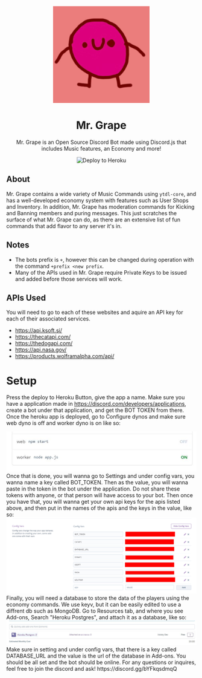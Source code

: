 <div align="center">
	<img src="images/mrgrape.png" title="Mr. Grape" alt="Mr. Grape" />
	<h1>Mr. Grape</h1>
	<p>Mr. Grape is an Open Source Discord Bot made using Discord.js that includes Music features, an Economy and more!</p>
	<img src="https://www.herokucdn.com/deploy/button.svg" href="https://heroku.com/deploy?template=https://github.com/kinglalu/Mr.Grape" title="Deploy to Heroku" alt="Deploy to Heroku">
</div>

## About

Mr. Grape contains a wide variety of Music Commands using `ytdl-core`, and has a well-developed economy system with features such as User Shops and Inventory. In addition, Mr. Grape has moderation commands for Kicking and Banning members and puring messages. This just scratches the surface of what Mr. Grape can do, as there are an extensive list of fun commands that add flavor to any server it's in.

## Notes
* The bots prefix is `+`, however this can be changed during operation with the command `+prefix <new prefix`.
* Many of the APIs used in Mr. Grape require Private Keys to be issued and added before those services will work.

## APIs Used
You will need to go to each of these websites and aquire an API key for each of their associated services.
* https://api.ksoft.si/
* https://thecatapi.com/
* https://thedogapi.com/
* https://api.nasa.gov/
* https://products.wolframalpha.com/api/

# Setup
 Press the deploy to Heroku Button, give the app a name.
Make sure you have a application made in https://discord.com/developers/applications, create a bot under that application, and get the BOT TOKEN from there.
Once the heroku app is deployed, go to Configure dynos and make sure web dyno is off and worker dyno is on like so:
<div align="center">
	<img src="images/dynos.JPG" alt="Dyno config" />
</div>
Once that is done, you will wanna go to Settings and under config vars, you wanna name a key called BOT_TOKEN. Then as the value, you will wanna paste in the token in the bot under the application. Do not share these tokens with anyone, or that person will have access to your bot. Then once you have that, you will wanna get your own api keys for the apis listed above, and then put in the names of the apis and the keys in the value, like so:
<div align="center">
	<img src="images/keys.jpg" alt="KEY config" />
</div>
Finally, you will need a database to store the data of the players using the economy commands. We use keyv, but it can be easily edited to use a diffrent db such as MongoDB. Go to Resources tab, and where you see Add-ons, Search "Heroku Postgres", and attach it as a database, like so:
<div align="center">
	<img src="images/database.JPG" alt="Database config" />
</div>
 Make sure in setting and under config vars, that there is a key called DATABASE_URL and the value is the url of the database in Add-ons. You should be all set and the bot should be online. For any questions or inquires, feel free to join the discord and ask! https://discord.gg/bYFkqsdmqQ
